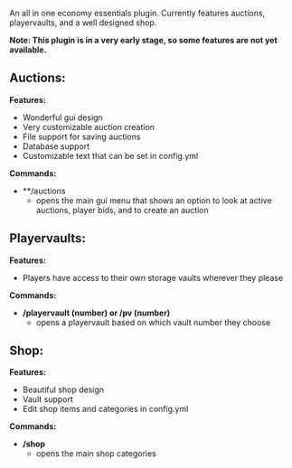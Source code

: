 An all in one economy essentials plugin. Currently features auctions, playervaults, and a well designed shop.

**Note: This plugin is in a very early stage, so some features are not yet available.**

## Auctions:
  **Features:**
  - Wonderful gui design
  - Very customizable auction creation
  - File support for saving auctions
  - Database support
  - Customizable text that can be set in config.yml
    
  **Commands:**
  - **/auctions
    - opens the main gui menu that shows an option to look at active auctions, player bids, and to create an auction 

## Playervaults:
  **Features:**
  - Players have access to their own storage vaults wherever they please
    
  **Commands:**
  - **/playervault (number) or /pv (number)**
    - opens a playervault based on which vault number they choose
    
## Shop:
  **Features:**
  - Beautiful shop design
  - Vault support
  - Edit shop items and categories in config.yml
    
  **Commands:**
  - **/shop**
    - opens the main shop categories
